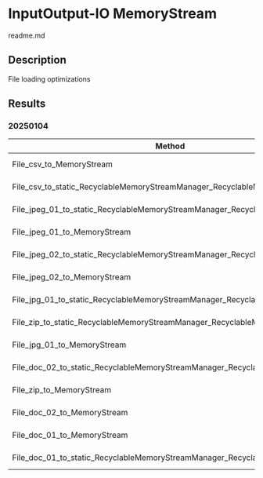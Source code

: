 # InputOutput-IO MemoryStream

readme.md

## Description

File loading optimizations

## Results

### 20250104

| Method                                                                      | file                 | Mean      | Gen0     | Gen1     | Gen2     | Allocated  |
|---------------------------------------------------------------------------- |--------------------- |----------:|---------:|---------:|---------:|-----------:|
| File_csv_to_MemoryStream                                                    | files/email50.csv    |  23.63 us |   1.0986 |        - |        - |    9.02 KB |
| File_csv_to_static_RecyclableMemoryStreamManager_RecyclableMemoryStream     | files/email50.csv    |  23.93 us |   0.6104 |   0.3052 |        - |    5.05 KB |
| File_jpeg_01_to_static_RecyclableMemoryStreamManager_RecyclableMemoryStream | files(...).jpeg [48] |  36.98 us |   0.1221 |   0.0610 |        - |  106.67 KB |
| File_jpeg_01_to_MemoryStream                                                | files(...).jpeg [48] |  37.79 us |  33.3252 |  33.3252 |  33.3252 |  106.66 KB |
| File_jpeg_02_to_static_RecyclableMemoryStreamManager_RecyclableMemoryStream | files(...).jpeg [48] |  43.26 us |   0.1221 |   0.0610 |        - |  159.85 KB |
| File_jpeg_02_to_MemoryStream                                                | files(...).jpeg [48] |  43.85 us |  49.9878 |  49.9878 |  49.9878 |  159.83 KB |
| File_jpg_01_to_static_RecyclableMemoryStreamManager_RecyclableMemoryStream  | files(...)n.jpg [22] |  83.36 us |        - |        - |        - |     707 KB |
| File_zip_to_static_RecyclableMemoryStreamManager_RecyclableMemoryStream     | files/17818489.zip   |  97.86 us |        - |        - |        - |  874.58 KB |
| File_jpg_01_to_MemoryStream                                                 | files(...)n.jpg [22] | 100.55 us | 199.9512 | 199.9512 | 199.9512 |  707.13 KB |
| File_doc_02_to_static_RecyclableMemoryStreamManager_RecyclableMemoryStream  | files(...)3.doc [50] | 106.61 us |        - |        - |        - |  956.94 KB |
| File_zip_to_MemoryStream                                                    | files/17818489.zip   | 113.56 us | 249.8779 | 249.8779 | 249.8779 |  874.74 KB |
| File_doc_02_to_MemoryStream                                                 | files(...)3.doc [50] | 125.85 us | 249.7559 | 249.7559 | 249.7559 |  957.09 KB |
| File_doc_01_to_MemoryStream                                                 | files(...)3.doc [42] | 655.68 us | 275.3906 | 275.3906 | 275.3906 |  7075.5 KB |
| File_doc_01_to_static_RecyclableMemoryStreamManager_RecyclableMemoryStream  | files(...)3.doc [42] | 725.77 us |        - |        - |        - | 7074.09 KB |

